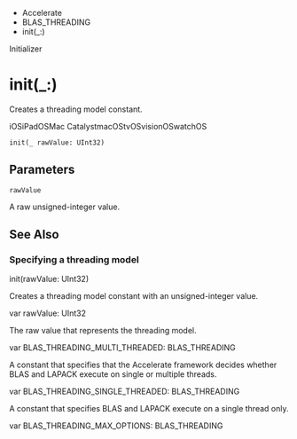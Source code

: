 

- Accelerate
- BLAS_THREADING
-  init(\_:) 

Initializer

# init(\_:)

Creates a threading model constant.

iOSiPadOSMac CatalystmacOStvOSvisionOSwatchOS

``` source
init(_ rawValue: UInt32)
```

## Parameters 

`rawValue`  

A raw unsigned-integer value.

## See Also

### Specifying a threading model

init(rawValue: UInt32)

Creates a threading model constant with an unsigned-integer value.

var rawValue: UInt32

The raw value that represents the threading model.

var BLAS_THREADING_MULTI_THREADED: BLAS_THREADING

A constant that specifies that the Accelerate framework decides whether BLAS and LAPACK execute on single or multiple threads.

var BLAS_THREADING_SINGLE_THREADED: BLAS_THREADING

A constant that specifies BLAS and LAPACK execute on a single thread only.

var BLAS_THREADING_MAX_OPTIONS: BLAS_THREADING

